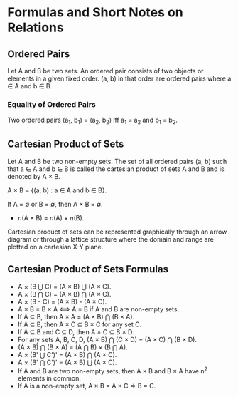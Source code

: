 # Formulas and Short Notes on Relations

## Ordered Pairs

Let A and B be two sets. An ordered pair consists of two objects or elements in a given fixed order. (a, b) in that order are ordered pairs where a ∈ A and b ∈ B.

### Equality of Ordered Pairs

Two ordered pairs (a<sub>1</sub>, b<sub>1</sub>) = (a<sub>2</sub>, b<sub>2</sub>) iff a<sub>1</sub> = a<sub>2</sub> and b<sub>1</sub> = b<sub>2</sub>.

## Cartesian Product of Sets 

Let A and B be two non-empty sets. The set of all ordered pairs (a, b) such that a ∈ A and b ∈ B is called the cartesian product of sets A and B and is denoted by A × B. 

A × B = {(a, b) : a ∈ A and b ∈ B}.

If A = ∅ or B = ∅, then A × B = ∅.

* *n*(A × B) = *n*(A) × *n*(B).

Cartesian product of sets can be represented graphically through an arrow diagram or through a lattice structure where the domain and range are plotted on a cartesian X-Y plane.

## Cartesian Product of Sets Formulas

* A × (B ⋃ C) = (A × B) ⋃ (A × C).
* A × (B ⋂ C) = (A × B) ⋂ (A × C).
* A × (B - C) = (A × B) - (A × C).
* A × B = B × A ⟺ A = B if A and B are non-empty sets. 
* If A ⊆ B, then A × A = (A × B) ⋂ (B × A).
* If A ⊆ B, then A × C ⊆ B × C for any set C.
* If A ⊆ B and C ⊆ D, then A × C ⊆ B × D. 
* For any sets A, B, C, D, (A × B) ⋂ (C × D) = (A × C) ⋂ (B × D).
* (A × B) ⋂ (B × A) = (A ⋂ B) × (B ⋂ A).
* A × (B' ⋃ C')' = (A × B) ⋂ (A × C).
* A × (B' ⋂ C')' = (A × B) ⋃ (A × C).
* If A and B are two non-empty sets, then A × B and B × A have n<sup>2</sup> elements in common. 
* If A is a non-empty set, A × B = A × C ⇒ B = C. 